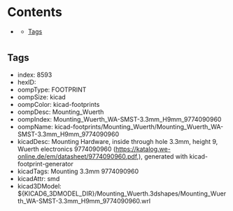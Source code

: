



Contents
========

* [](#)
	* [Tags](#tags)

# 

## Tags

- index: 8593
- hexID: 
- oompType: FOOTPRINT
- oompSize: kicad
- oompColor: kicad-footprints
- oompDesc: Mounting_Wuerth
- oompIndex: Mounting_Wuerth_WA-SMST-3.3mm_H9mm_9774090960
- oompName: kicad-footprints/Mounting_Wuerth/Mounting_Wuerth_WA-SMST-3.3mm_H9mm_9774090960
- kicadDesc: Mounting Hardware, inside through hole 3.3mm, height 9, Wuerth electronics 9774090960 (https://katalog.we-online.de/em/datasheet/9774090960.pdf,), generated with kicad-footprint-generator
- kicadTags: Mounting 3.3mm 9774090960
- kicadAttr: smd
- kicad3DModel: ${KICAD6_3DMODEL_DIR}/Mounting_Wuerth.3dshapes/Mounting_Wuerth_WA-SMST-3.3mm_H9mm_9774090960.wrl
